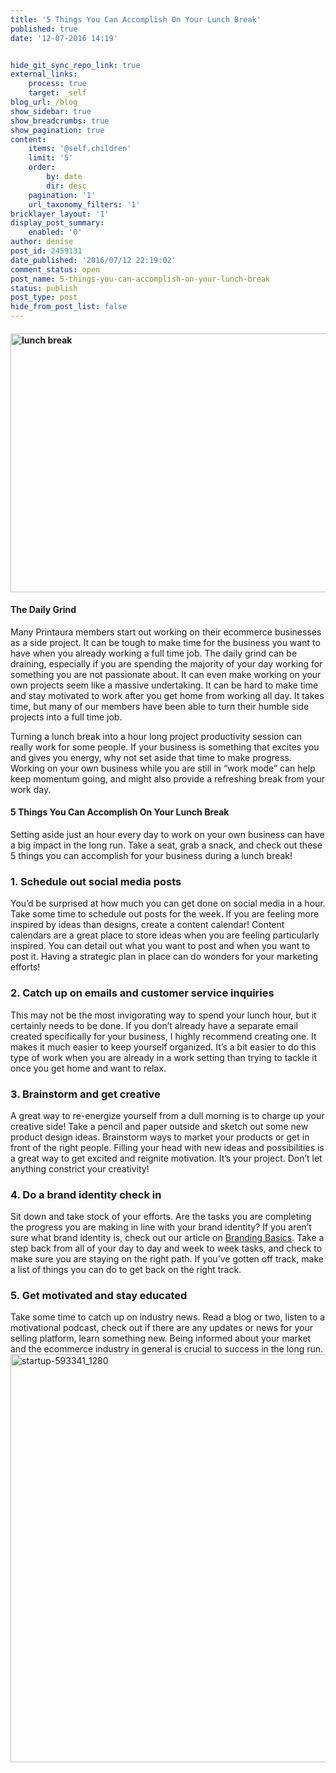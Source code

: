 ```yaml
---
title: '5 Things You Can Accomplish On Your Lunch Break'
published: true
date: '12-07-2016 14:19'


hide_git_sync_repo_link: true
external_links:
    process: true
    target: _self
blog_url: /blog
show_sidebar: true
show_breadcrumbs: true
show_pagination: true
content:
    items: '@self.children'
    limit: '5'
    order:
        by: date
        dir: desc
    pagination: '1'
    url_taxonomy_filters: '1'
bricklayer_layout: '1'
display_post_summary:
    enabled: '0'
author: denise
post_id: 2459131
date_published: '2016/07/12 22:19:02'
comment_status: open
post_name: 5-things-you-can-accomplish-on-your-lunch-break
status: publish
post_type: post
hide_from_post_list: false
---
```


<h4><img class="alignnone size-large wp-image-2459423" src="https://printaura.com/wp-content/uploads/2016/07/lunch-break-blog-banner-1024x433.jpg" alt="lunch break" width="980" height="414" /></h4>
<h4>The Daily Grind</h4>
Many Printaura members start out working on their ecommerce businesses as a side project. It can be tough to make time for the business you want to have when you already working a full time job. The daily grind can be draining, especially if you are spending the majority of your day working for something you are not passionate about. It can even make working on your own projects seem like a massive undertaking. It can be hard to make time and stay motivated to work after you get home from working all day. It takes time, but many of our members have been able to turn their humble side projects into a full time job.

Turning a lunch break into a hour long project productivity session can really work for some people. If your business is something that excites you and gives you energy, why not set aside that time to make progress. Working on your own business while you are still in “work mode” can help keep momentum going, and might also provide a refreshing break from your work day.
<h4>5 Things You Can Accomplish On Your Lunch Break</h4>
Setting aside just an hour every day to work on your own business can have a big impact in the long run. Take a seat, grab a snack, and check out these 5 things you can accomplish for your business during a lunch break!
<h3>1. Schedule out social media posts</h3>
You’d be surprised at how much you can get done on social media in a hour. Take some time to schedule out posts for the week. If you are feeling more inspired by ideas than designs, create a content calendar! Content calendars are a great place to store ideas when you are feeling particularly inspired. You can detail out what you want to post and when you want to post it. Having a strategic plan in place can do wonders for your marketing efforts!
<h3>2. Catch up on emails and customer service inquiries</h3>
This may not be the most invigorating way to spend your lunch hour, but it certainly needs to be done. If you don’t already have a separate email created specifically for your business, I highly recommend creating one. It makes it much easier to keep yourself organized. It’s a bit easier to do this type of work when you are already in a work setting than trying to tackle it once you get home and want to relax.
<h3>3. Brainstorm and get creative</h3>
A great way to re-energize yourself from a dull morning is to charge up your creative side! Take a pencil and paper outside and sketch out some new product design ideas. Brainstorm ways to market your products or get in front of the right people. Filling your head with new ideas and possibilities is a great way to get excited and reignite motivation. It’s your project. Don’t let anything constrict your creativity!
<h3>4. Do a brand identity check in</h3>
Sit down and take stock of your efforts. Are the tasks you are completing the progress you are making in line with your brand identity? If you aren’t sure what brand identity is, check out our article on <a href="https://printaura.com/brandingbasics" target="_blank">Branding Basics</a>. Take a step back from all of your day to day and week to week tasks, and check to make sure you are staying on the right path. If you’ve gotten off track, make a list of things you can do to get back on the right track.
<h3>5. Get motivated and stay educated</h3>
Take some time to catch up on industry news. Read a blog or two, listen to a motivational podcast, check out if there are any updates or news for your selling platform, learn something new. Being informed about your market and the ecommerce industry in general is crucial to success in the long run.

<img src="https://printaura.com/wp-content/uploads/2016/07/startup-593341_1280-1024x682.jpg" alt="startup-593341_1280" width="980" height="653" class="alignnone size-large wp-image-8970378" />

<span style="border-radius: 2px; text-indent: 20px; width: auto; padding: 0px 4px 0px 0px; text-align: center; font: bold 11px/20px 'Helvetica Neue',Helvetica,sans-serif; color: #ffffff; background: #bd081c  no-repeat scroll 3px 50% / 14px 14px; position: absolute; opacity: 0.85; z-index: 8675309; display: none; cursor: pointer; top: 40px; left: 20px;">Save</span>